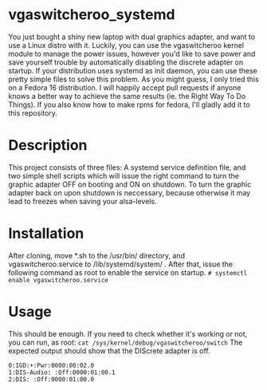 vgaswitcheroo_systemd
=====================

You just bought a shiny new laptop with dual graphics adapter, and want to use a Linux distro with it. Luckily, you can use the vgaswitcheroo kernel module to manage the power issues, however you'd like to save power and save yourself trouble by automatically disabling the discrete adapter on startup. If your distribution uses systemd as init daemon, you can use these pretty simple files to solve this problem. As you might guess, I only tried this on a Fedora 16 distribution.
I will happily accept pull requests if anyone knows a better way to achieve the same results (ie. the Right Way To Do Things). If you also know how to make rpms for fedora, I'll gladly add it to this repository.

Description
===========

This project consists of three files: A systemd service definition file, and two simple shell scripts which will issue the right command to turn the graphic adapter OFF on booting and ON on shutdown. To turn the graphic adapter back on upon shutdown is neccessary, because otherwise it may lead to freezes when saving your alsa-levels.

Installation
============

After cloning, move *.sh to the /usr/bin/ directory, and vgaswitcheroo.service to /lib/systemd/system/ . After that, issue the following command as root to enable the service on startup.
```# systemctl enable vgaswitcheroo.service```

Usage
=====

This should be enough. If you need to check whether it's working or not, you can run, as root:
```cat /sys/kernel/debug/vgaswitcheroo/switch```
The expected output should show that the DIScrete adapter is off.
```
0:IGD:+:Pwr:0000:00:02.0
1:DIS-Audio: :Off:0000:01:00.1
2:DIS: :Off:0000:01:00.0
```


